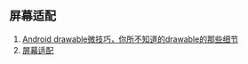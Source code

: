 ## 屏幕适配

1. [Android drawable微技巧，你所不知道的drawable的那些细节](https://cloud.tencent.com/developer/article/1015960)
2. [屏幕适配](https://juejin.cn/post/6999445137491230728)